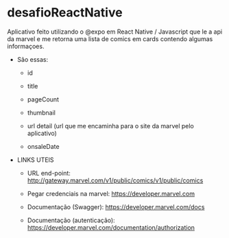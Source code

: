 # desafioReactNative
Aplicativo feito utilizando o @expo em React Native / Javascript que le a api da marvel e me retorna uma lista de comics em cards contendo algumas informaçoes.

- São essas:

	- id

	- title

	- pageCount

	- thumbnail

	- url detail (url que me encaminha para o site da marvel pelo aplicativo)

	- onsaleDate

- LINKS UTEIS

	- URL end-point: http://gateway.marvel.com/v1/public/comics/v1/public/comics

	- Pegar credenciais na marvel: https://developer.marvel.com

	- Documentação (Swagger): https://developer.marvel.com/docs

	- Documentação (autenticação): https://developer.marvel.com/documentation/authorization

